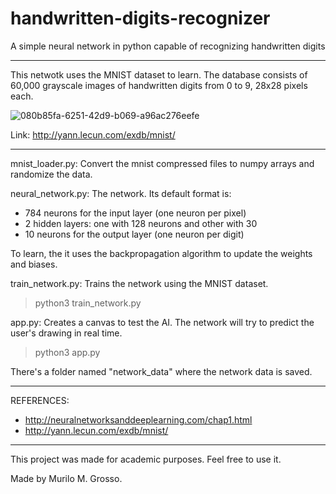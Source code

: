 # handwritten-digits-recognizer
A simple neural network in python capable of recognizing handwritten digits

------------------------------------------------------------------------------------------------------

This netwotk uses the MNIST dataset to learn.
The database consists of 60,000 grayscale images of handwritten digits from 0 to 9, 28x28 pixels each.

![080b85fa-6251-42d9-b069-a96ac276eefe](https://user-images.githubusercontent.com/102973750/222712150-c58040a2-09ea-4e40-ba55-79df1cc62687.png)

Link: http://yann.lecun.com/exdb/mnist/

------------------------------------------------------------------------------------------------------

mnist_loader.py: Convert the mnist compressed files to numpy arrays and randomize the data.

neural_network.py: The network. Its default format is: 
- 784 neurons for the input layer (one neuron per pixel)
- 2 hidden layers: one with 128 neurons and other with 30
- 10 neurons for the output layer (one neuron per digit)

To learn, the it uses the backpropagation algorithm to update the weights and biases.

train_network.py: Trains the network using the MNIST dataset.
> python3 train_network.py

app.py: Creates a canvas to test the AI. The network will try to predict the user's drawing in real time.
> python3 app.py

There's a folder named "network_data" where the network data is saved.

------------------------------------------------------------------------------------------------------

REFERENCES:
- http://neuralnetworksanddeeplearning.com/chap1.html
- http://yann.lecun.com/exdb/mnist/

------------------------------------------------------------------------------------------------------

This project was made for academic purposes.
Feel free to use it.

Made by Murilo M. Grosso.
